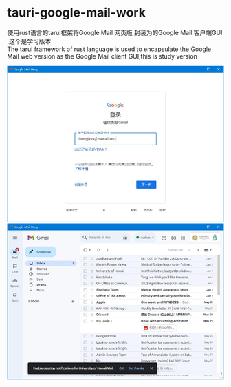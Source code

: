 # tauri-google-mail-work
使用rust语言的tarui框架将Google Mail 网页版 封装为的Google Mail 客户端GUI ,这个是学习版本  
The tarui framework of rust language is used to encapsulate the Google Mail web version as the Google Mail client GUI,this is study version

![](README_files/1.jpg)
![](README_files/2.jpg)